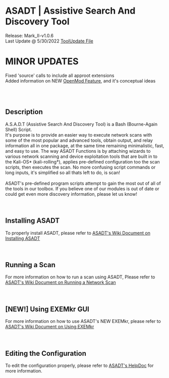 # ASADT | Assistive Search And Discovery Tool
Release: Mark_II-v1.0.6 <br>
Last Update @ 5/30/2022 [ToolUpdate File](toolupdate.info)<br>


# MINOR UPDATES
Fixed 'source' calls to include all approot extensions <br>
Added information on NEW [OpenMod Feature](asadt_openmod.md), and it's conceptual ideas <br>

<br>
<br>

## Description
A.S.A.D.T (Assistive Search And Discovery Tool) is a Bash (Bourne-Again Shell) Script. <br>
It's purpose is to provide an easier way to execute network scans with some of the most popular and advanced tools, obtain output, and relay information all in one package, at the same time remaining minimalistic, fast, and easy to use. The way ASADT Functions is by attaching wizards to various network scanning and device exploitation tools that are built in to the Kali-OS* (kali-rolling*), applies pre-defined configuration too the scan scripts, then executes the scan. No more confusing script commands or long inputs, it's simplified so all thats left to do, is scan! <br>
<br>
ASADT's pre-defined program scripts attempt to gain the most out of all of the tools in our toolbox. If you believe one of our modules is out of date or could get even more discovery information, please let us know! <br>
<br>
<br>

## Installing ASADT
To properly install ASADT, please refer to [ASADT's Wiki Document on Installing ASADT](https://github.com/odf-community/ASADT/wiki/Installing-ASADT) <br>
<br>
<br>

## Running a Scan
For more information on how to run a scan using ASADT, Please refer to [ASADT's Wiki Document on Running a Network Scan](https://github.com/odf-community/ASADT/wiki/Running-a-Network-Scan) <br>
<br>
<br>

## [NEW!] Using EXEMkr GUI
For more information on how to use ASADT's NEW EXEMkr, please refer to [ASADT's Wiki Document on Using EXEMkr](https://github.com/odf-community/ASADT/wiki/EXEMkr-toolinfo) <br>
<br>
<br>

## Editing the Configuration
To edit the configuration properly, please refer to [ASADT's HelpDoc](build/mainprog/doc/helpdoc.txt) for more information.
